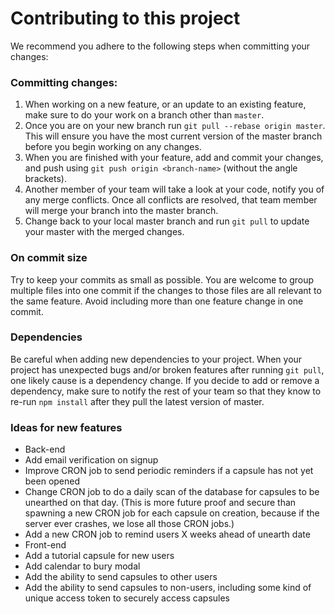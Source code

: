 # Contributing to this project

We recommend you adhere to the following steps when committing your changes:

### Committing changes:

1.  When working on a new feature, or an update to an existing feature, make sure to do your work on a branch other than `master`.
2.  Once you are on your new branch run `git pull --rebase origin master`.  This will ensure you have the most current version of the master branch before you begin working on any changes.
3.  When you are finished with your feature, add and commit your changes, and push using `git push origin <branch-name>` (without the angle brackets).
4.  Another member of your team will take a look at your code, notify you of any merge conflicts.  Once all conflicts are resolved, that team member will merge your branch into the master branch.
5.  Change back to your local master branch and run `git pull` to update your master with the merged changes.

### On commit size
Try to keep your commits as small as possible.  You are welcome to group multiple files into one commit if the changes to those files are all relevant to the same feature.  Avoid including more than one feature change in one commit.

### Dependencies
Be careful when adding new dependencies to your project.  When your project has unexpected bugs and/or broken features after running `git pull`, one likely cause is a dependency change.  If you decide to add or remove a dependency, make sure to notify the rest of your team so that they know to re-run `npm install` after they pull the latest version of master.

### Ideas for new features
*  Back-end
  *  Add email verification on signup
  *  Improve CRON job to send periodic reminders if a capsule has not yet been opened
  *  Change CRON job to do a daily scan of the database for capsules to be unearthed on that day.  (This is more future proof and secure than spawning a new CRON job for each capsule on creation, because if the server ever crashes, we lose all those CRON jobs.)
  *  Add a new CRON job to remind users X weeks ahead of unearth date
*  Front-end
  *  Add a tutorial capsule for new users
  *  Add calendar to bury modal
  *  Add the ability to send capsules to other users
  *  Add the ability to send capsules to non-users, including some kind of unique access token to securely access capsules
